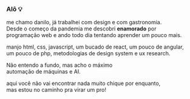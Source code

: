 ### Alô 💡

me chamo danilo, já trabalhei com design e com gastronomia.<br>
Desde o começo da pandemia me descobri <b>enamorado</b> por <br>
programação web e ando todo dia tentando aprender um pouco mais.

manjo html, css, javascript, um bucado de react, um pouco de angular,<br> 
um pouco de php, metodologias de design system e ux research.

Não entendo a fundo, mas acho o máximo<br>
automação de máquinas e AI.

aqui você não vai encontrar nada muito chique por enquanto,<br> mas estou no caminho
pra virar um pro!
